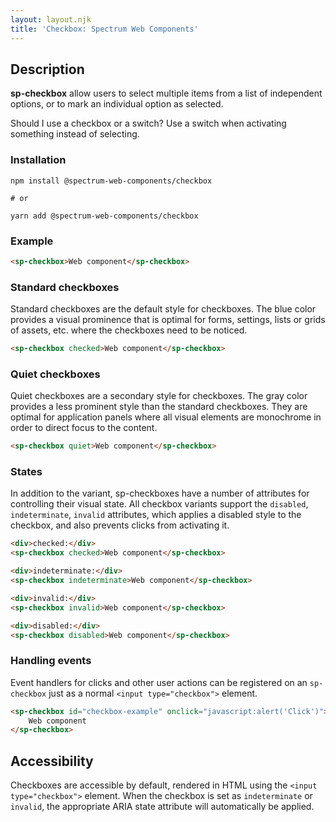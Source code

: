 ```yaml
---
layout: layout.njk
title: 'Checkbox: Spectrum Web Components'
---
```

## Description

**sp-checkbox** allow users to select multiple items from a list of independent
options, or to mark an individual option as selected.

Should I use a checkbox or a switch? Use a switch when activating something
instead of selecting.

### Installation

```
npm install @spectrum-web-components/checkbox

# or

yarn add @spectrum-web-components/checkbox
```

### Example

<sp-icons-medium></sp-icons-medium>

```html
<sp-checkbox>Web component</sp-checkbox>
```

### Standard checkboxes

Standard checkboxes are the default style for checkboxes. The blue color
provides a visual prominence that is optimal for forms, settings, lists or grids
of assets, etc. where the checkboxes need to be noticed.

```html
<sp-checkbox checked>Web component</sp-checkbox>
```

### Quiet checkboxes

Quiet checkboxes are a secondary style for checkboxes. The gray color provides a
less prominent style than the standard checkboxes. They are optimal for
application panels where all visual elements are monochrome in order to direct
focus to the content.

```html
<sp-checkbox quiet>Web component</sp-checkbox>
```

### States

In addition to the variant, sp-checkboxes have a number of attributes for
controlling their visual state. All checkbox variants support the `disabled`,
`indeterminate`, `invalid` attributes, which applies a disabled style to the
checkbox, and also prevents clicks from activating it.

```html
<div>checked:</div>
<sp-checkbox checked>Web component</sp-checkbox>

<div>indeterminate:</div>
<sp-checkbox indeterminate>Web component</sp-checkbox>

<div>invalid:</div>
<sp-checkbox invalid>Web component</sp-checkbox>

<div>disabled:</div>
<sp-checkbox disabled>Web component</sp-checkbox>
```

### Handling events

Event handlers for clicks and other user actions can be registered on an `sp-checkbox` just as a normal `<input type="checkbox">` element.

```html
<sp-checkbox id="checkbox-example" onclick="javascript:alert('Click')">
    Web component
</sp-checkbox>
```

## Accessibility

Checkboxes are accessible by default, rendered in HTML using the `<input type="checkbox">` element. When the checkbox is set as `indeterminate` or
`invalid`, the appropriate ARIA state attribute will automatically be applied.

